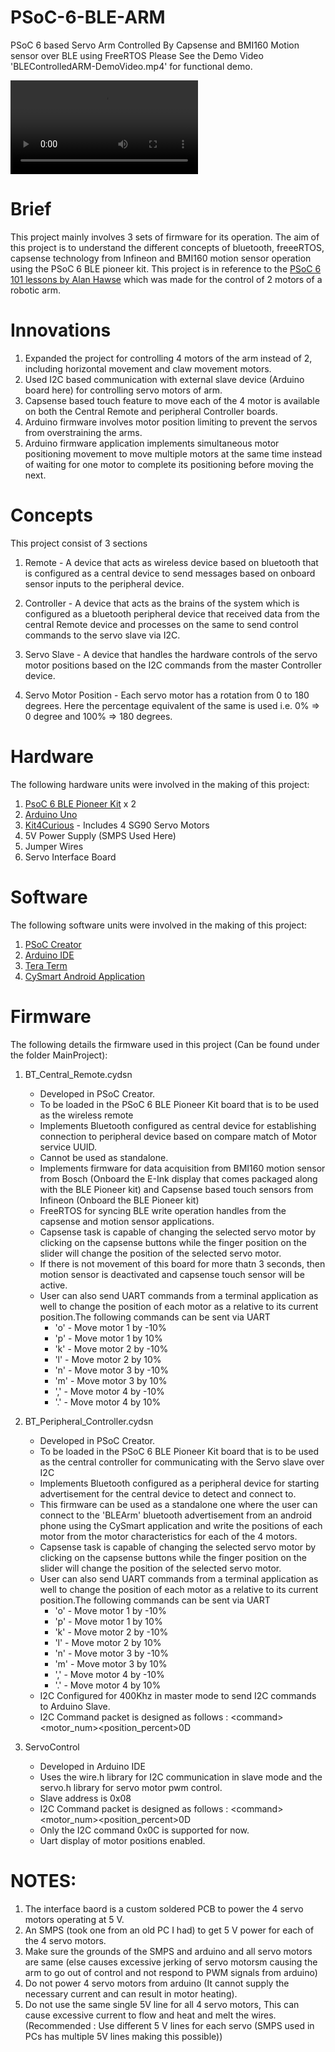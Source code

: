 # PSoC-6-BLE-ARM
PSoC 6 based Servo Arm Controlled By Capsense and BMI160 Motion sensor over BLE using FreeRTOS
Please See the Demo Video 'BLEControlledARM-DemoVideo.mp4' for functional demo.

![Demo 1](/BLEControlledARM-DemoVideo.mp4)

# Brief
This project mainly involves 3 sets of firmware for its operation.
The aim of this project is to understand the different concepts of bluetooth, freeeRTOS, capsense technology from Infineon and BMI160 motion sensor operation using the PSoC 6 BLE pioneer kit.
This project is in reference to the [PSoC 6 101 lessons by Alan Hawse] which was made for the control of 2 motors of a robotic arm.

# Innovations
1. Expanded the project for controlling 4 motors of the arm instead of 2, including horizontal movement and claw movement motors.
2. Used I2C based communication with external slave device (Arduino board here) for controlling servo motors of arm.
3. Capsense based touch feature to move each of the 4 motor is available on both the Central Remote and peripheral Controller boards.
4. Arduino firmware involves motor position limiting to prevent the servos from overstraining the arms.
5. Arduino firmware application implements simultaneous motor positioning movement to move multiple motors at the same time instead of waiting for one motor to complete its positioning before moving the next.

# Concepts
This project consist of 3 sections
1. Remote   -   A device that acts as wireless device based on bluetooth that is configured as a central device to send messages based on onboard sensor inputs to the peripheral device.

2. Controller - A device that acts as the brains of the system which is configured as a bluetooth peripheral device that received data from the central Remote device and processes on the same to send control commands to the servo slave via I2C.

3. Servo Slave -  A device that handles the hardware controls of the servo motor positions based on the I2C commands from the master Controller device.

4. Servo Motor Position - Each servo motor has a rotation from 0 to 180 degrees. Here the percentage equivalent of the same is used i.e. 0% => 0 degree and 100% => 180 degrees. 

# Hardware
The following hardware units were involved in the making of this project:
1. [PsoC 6 BLE Pioneer Kit] x 2 
2. [Arduino Uno]
3. [Kit4Curious] - Includes 4 SG90 Servo Motors
4. 5V Power Supply (SMPS Used Here)
5. Jumper Wires
6. Servo Interface Board

# Software
The following software units were involved in the making of this project:
1. [PSoC Creator]
2. [Arduino IDE]
3. [Tera Term]
4. [CySmart Android Application]

# Firmware
The following details the firmware used in this project (Can be found under the folder MainProject):
1. BT_Central_Remote.cydsn 
    - Developed in PSoC Creator.
    - To be loaded in the PSoC 6 BLE Pioneer Kit board that is to be used as the wireless remote
    - Implements Bluetooth configured as central device for establishing connection to peripheral device based on compare match of Motor service UUID.
    - Cannot be used as standalone.
    - Implements firmware for data acquisition from BMI160 motion sensor from Bosch (Onboard the E-Ink display that comes packaged along with the BLE Pioneer kit) and Capsense based touch sensors from Infineon (Onboard the BLE Pioneer kit)
    - FreeRTOS for syncing BLE write operation handles from the capsense and motion sensor applications.
    - Capsense task is capable of changing the selected servo motor by clicking on the capsense buttons while the finger position on the slider will change the position of the selected servo motor.
    - If there is not movement of this board for more thatn 3 seconds, then motion sensor is deactivated and capsense touch sensor will be active.
    - User can also send UART commands from a terminal application as well to change the position of each motor as a relative to its current position.The following commands can be sent via UART    
        - 'o' - Move motor 1 by -10%
        - 'p' - Move motor 1 by  10%
        - 'k' - Move motor 2 by -10%
        - 'l' - Move motor 2 by  10%
        - 'n' - Move motor 3 by -10%
        - 'm' - Move motor 3 by  10%
        - ',' - Move motor 4 by -10%
        - '.' - Move motor 4 by  10%

2. BT_Peripheral_Controller.cydsn
    - Developed in PSoC Creator.
    - To be loaded in the PSoC 6 BLE Pioneer Kit board that is to be used as the central controller for communicating with the Servo slave over I2C
    - Implements Bluetooth configured as a peripheral device for starting advertisement for the central device to detect and connect to.
    - This firmware can be used as a standalone one where the user can connect to the 'BLEArm' bluetooth advertisement from an android phone using the CySmart application and write the positions of each motor from the motor characteristics for each of the 4 motors.
    - Capsense task is capable of changing the selected servo motor by clicking on the capsense buttons while the finger position on the slider will change the position of the selected servo motor.
    - User can also send UART commands from a terminal application as well to change the position of each motor as a relative to its current position.The following commands can be sent via UART    
        - 'o' - Move motor 1 by -10%
        - 'p' - Move motor 1 by  10%
        - 'k' - Move motor 2 by -10%
        - 'l' - Move motor 2 by  10%
        - 'n' - Move motor 3 by -10%
        - 'm' - Move motor 3 by  10%
        - ',' - Move motor 4 by -10%
        - '.' - Move motor 4 by  10%
    - I2C Configured for 400Khz in master mode to send I2C commands to Arduino Slave.
    - I2C Command packet is designed as follows :  &lt;command&gt;&lt;motor_num&gt;&lt;position_percent&gt;0D

3. ServoControl
    - Developed in Arduino IDE
    - Uses the wire.h library for I2C communication in slave mode and the servo.h library for servo motor pwm control.
    - Slave address is 0x08
    - I2C Command packet is designed as follows :  &lt;command&gt;&lt;motor_num&gt;&lt;position_percent&gt;0D
    - Only the I2C command 0x0C is supported for now.
    - Uart display of motor positions enabled.


# NOTES:
1. The interface baord is a custom soldered PCB to power the 4 servo motors operating at 5 V.
2. An SMPS (took one from an old PC I had) to get 5 V power for each of the 4 servo motors.
3. Make sure the grounds of the SMPS and arduino and all servo motors are same  (else causes excessive jerking of servo motorsm causing the arm to go out of control and not respond to PWM signals from arduino)
4. Do not power 4 servo motors from arduino (It cannot supply the necessary current and can result in motor heating).
5. Do not use the same single 5V line for all 4 servo motors, This can cause excessive current to flow and heat and melt the wires. (Recommended : Use different 5 V lines for each servo (SMPS used in PCs has multiple 5V lines making this possible))





[PsoC 6 BLE Pioneer Kit]: <https://www.cypress.com/documentation/development-kitsboards/psoc-6-ble-pioneer-kit-cy8ckit-062-ble>
[Arduino Uno]: <https://store.arduino.cc/products/arduino-uno-rev3>
[Kit4Curious]: <https://www.amazon.in/DOF-servo-Controlled-Robotic-Gripper/dp/B07R6SWCM7/ref=psdc_1378344031_t1_B07D5TVNQZ>
[PSoC Creator]: <https://www.cypress.com/products/psoc-creator-integrated-design-environment-ide>
[Arduino IDE]: <https://www.arduino.cc/en/software>
[Tera Term]: <https://ttssh2.osdn.jp/index.html.en>
[CySmart Android Application]: <https://www.cypress.com/documentation/software-and-drivers/cysmart-bluetooth-le-test-and-debug-tool#:~:text=CySmart%20is%20a%20Bluetooth%C2%AE%20LE%20host%20emulation%20tool%20for%20Windows%20PCs.>
[PSoC 6 101 lessons by Alan Hawse]: <https://www.cypress.com/training/psoc-101-video-tutorial-series-how-use-arm-cortex-m4-based-psoc-6>